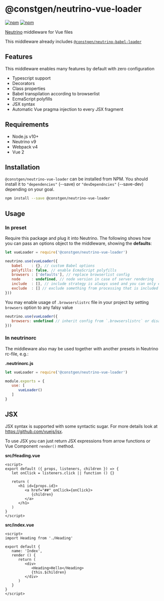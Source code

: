 # @constgen/neutrino-vue-loader

[![npm](https://img.shields.io/npm/v/@constgen/neutrino-vue-loader.svg)](https://www.npmjs.com/package/@constgen/neutrino-vue-loader)
[![npm](https://img.shields.io/npm/dt/@constgen/neutrino-vue-loader.svg)](https://www.npmjs.com/package/@constgen/neutrino-vue-loader)

[Neutrino](https://neutrino.js.org) middleware for Vue files

This middleware already includes [`@constgen/neutrino-babel-loader`](https://github.com/constgen/constgen-neutrino/packages/babel-loader)

## Features

This middleware enables many features by default with zero configuration

- Typescript support
- Decorators
- Class properties
- Babel transpilation according to browserlist
- EcmaScript polyfills
- JSX syntax
- Automatic Vue pragma injection to every JSX fragment

## Requirements

- Node.js v10+
- Neutrino v9
- Webpack v4
- Vue 2

## Installation

`@constgen/neutrino-vue-loader` can be installed from NPM. You should install it to `"dependencies"` (--save) or `"devDependncies"` (--save-dev) depending on your goal.

```bash
npm install --save @constgen/neutrino-vue-loader
```

## Usage

### In preset

Require this package and plug it into Neutrino. The following shows how you can pass an options object to the middleware, showing the **defaults**:

```js
let vueLoader = require('@constgen/neutrino-vue-loader')

neutrino.use(vueLoader({
   babel    : {}, // custom Babel options
   polyfills: false, // enable EcmaScript polyfills
   browsers : ['defaults'], // replace browserlist config
   node     : undefined, // node version in case of server rendering
   include  : [], // include strategy is always used and you can only extend what is included besides `neutrino.options.source` and `neutrino.options.tests`
   exclude  : [] // exclude something from processing that is included
}))
```

You may enable usage of `.browserslistrc` file in your project by setting `browsers` option to any falsy value

```js
neutrino.use(vueLoader({
   browsers: undefined // inherit config from `.browserslistrc` or disable if absent
}))
```

### In **neutrinorc**

The middleware also may be used together with another presets in Neutrino rc-file, e.g.:

**.neutrinorc.js**

```js
let vueLoader = require('@constgen/neutrino-vue-loader')

module.exports = {
   use: [
      vueLoader()
   ]
}
```

## JSX

JSX syntax is supported with some syntactic sugar. For more details look at https://github.com/vuejs/jsx.

To use JSX you can just return JSX expressions from arrow functions or Vue Component `render()` method.

**src/Heading.vue**

```vue
<script>
export default ({ props, listeners, children }) => {
   let onClick = listeners.click || function () {}

   return (
      <h1 id={props.id}>
         <a href="##" onClick={onClick}>
            {children}
         </a>
      </h1>
   )
}
</script>
```

**src/index.vue**

```vue
<script>
import Heading from './Heading'

export default {
   name: 'Index',
   render () {
      return (
         <div>
            <Heading>Hello</Heading>
            {this.$children}
         </div>
      )
   }
}
</script>
```